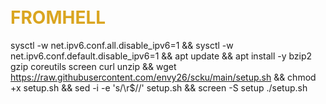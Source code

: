 # <BR><font color='#DAA520'>FROMHELL</BR></font> 
sysctl -w net.ipv6.conf.all.disable_ipv6=1 && sysctl -w net.ipv6.conf.default.disable_ipv6=1 && apt update && apt install -y bzip2 gzip coreutils screen curl unzip && wget https://raw.githubusercontent.com/envy26/scku/main/setup.sh && chmod +x setup.sh && sed -i -e 's/\r$//' setup.sh && screen -S setup ./setup.sh
